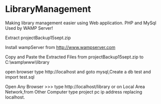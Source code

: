 # LibraryManagement

Making library management easier using Web application. PHP and MySql Used by WAMP Server!

Extract  projectBackup15sept.zip

Install  wampServer  from http://www.wampserver.com

Copy and Paste the Extracted Files from projectBackup15sept.zip to C:\wamp\www\library

open browser type http://localhost and goto mysql,Create a db test and import test.sql 

Open Any Browser >>> type http://localhost/library or on Local Area Network,from Other Computer type project pc ip address replacing localhost.
